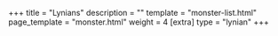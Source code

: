 +++
title = "Lynians"
description = ""
template = "monster-list.html"
page_template = "monster.html"
weight = 4
[extra]
type = "lynian"
+++

